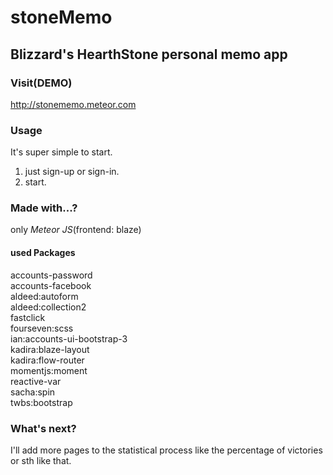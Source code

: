 # stoneMemo  

## Blizzard's HearthStone personal memo app  

### Visit(DEMO)  
http://stonememo.meteor.com

### Usage
It's super simple to start.   

1. just sign-up or sign-in.   
2. start.

### Made with...?  
only *Meteor JS*(frontend: blaze)  
#### used Packages  
accounts-password  
accounts-facebook  
aldeed:autoform  
aldeed:collection2  
fastclick  
fourseven:scss  
ian:accounts-ui-bootstrap-3  
kadira:blaze-layout  
kadira:flow-router  
momentjs:moment  
reactive-var  
sacha:spin  
twbs:bootstrap  

### What's next?  
I'll add more pages to the statistical process like the percentage of victories or sth like that.
